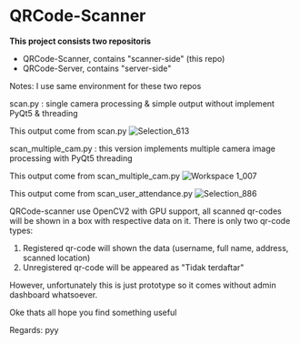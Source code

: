 # QRCode-Scanner

**This project consists two repositoris** 

* QRCode-Scanner, contains "scanner-side" (this repo)
* QRCode-Server, contains "server-side"

Notes: I use same environment for these two repos

scan.py : single camera processing & simple output without implement PyQt5 & threading

This output come from scan.py
![Selection_613](https://github.com/sepdijono/QRCode-Scanner/assets/54463742/4cde3201-41e6-4929-945f-453154904f86)


scan_multiple_cam.py : this version implements multiple camera image processing with PyQt5 threading

This output come from scan_multiple_cam.py
![Workspace 1_007](https://github.com/sepdijono/QRCode-Scanner/assets/54463742/a13f751c-28bd-4809-80a3-f58e61081878)

This output come from scan_user_attendance.py
![Selection_886](https://github.com/sepdijono/QRCode-Scanner/assets/54463742/856bf0f5-2c2d-4aaf-889d-8a8620c1267c)




QRCode-scanner use OpenCV2 with GPU support, all scanned qr-codes will be shown in a box with respective data on it. There is only two qr-code types: 
1. Registered qr-code will shown the data (username, full name, address, scanned location)
2. Unregistered qr-code will be appeared as "Tidak terdaftar"
   
However, unfortunately this is just prototype so it comes without admin dashboard whatsoever. 

Oke thats all hope you find something useful

Regards: pyy

